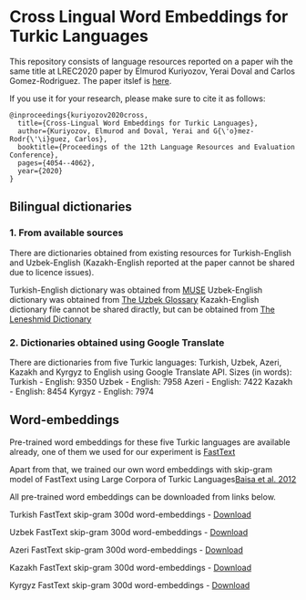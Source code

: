 # Cross Lingual Word Embeddings for Turkic Languages

This repository consists of language resources reported on a paper wih the same title at LREC2020 paper by Elmurod Kuriyozov, Yerai Doval and Carlos Gomez-Rodriguez. The paper itslef is [here](http://www.lrec-conf.org/proceedings/lrec2020/pdf/2020.lrec-1.499.pdf).

If you use it for your research, please make sure to cite it as follows:
```
@inproceedings{kuriyozov2020cross,
  title={Cross-Lingual Word Embeddings for Turkic Languages},
  author={Kuriyozov, Elmurod and Doval, Yerai and G{\'o}mez-Rodr{\'\i}guez, Carlos},
  booktitle={Proceedings of the 12th Language Resources and Evaluation Conference},
  pages={4054--4062},
  year={2020}
}
```

## Bilingual dictionaries

### 1. From available sources
There are dictionaries obtained from existing resources for Turkish-English and Uzbek-English (Kazakh-English reported at the paper cannot be shared due to licence issues).

Turkish-English dictionary was obtained from [MUSE](https://github.com/facebookresearch/MUSE)
Uzbek-English dictionary was obtained from [The Uzbek Glossary](http://www.uzbek-glossary.com/)
Kazakh-English dictionary file cannot be shared diractly, but can be obtained from [The Leneshmid Dictionary](http://kazakh-glossary.com/table1list.php)

### 2. Dictionaries obtained using Google Translate
There are dictionaries from five Turkic languages: Turkish, Uzbek, Azeri, Kazakh and Kyrgyz to English using Google Translate API.
Sizes (in words): 
Turkish - English: 9350
Uzbek - English: 7958
Azeri - English: 7422
Kazakh - English: 8454
Kyrgyz - English: 7974


## Word-embeddings
Pre-trained word embeddings for these five Turkic languages are available already, one of them we used for our experiment is [FastText](https://fasttext.cc/docs/en/crawl-vectors.html)

Apart from that, we trained our own word embeddings with skip-gram model of FastText using Large Corpora of Turkic Languages[Baisa et al. 2012](https://www.muni.cz/en/research/publications/982494)

All pre-trained word embeddings can be downloaded from links below.

Turkish FastText skip-gram 300d word-embeddings - [Download](https://zenodo.org/record/3666697/files/tr.sg.300.vec.tar.gz?download=1)

Uzbek FastText skip-gram 300d word-embeddings - [Download](https://zenodo.org/record/3666697/files/uz.sg.300.vec.tar.gz?download=1)

Azeri FastText skip-gram 300d word-embeddings - [Download](https://zenodo.org/record/3666697/files/az.sg.300.vec.tar.gz?download=1)

Kazakh FastText skip-gram 300d word-embeddings - [Download](https://zenodo.org/record/3666697/files/kk.sg.300.vec.tar.gz?download=1)

Kyrgyz FastText skip-gram 300d word-embeddings - [Download](https://zenodo.org/record/3666697/files/ky.sg.300.vec.tar.gz?download=1)





